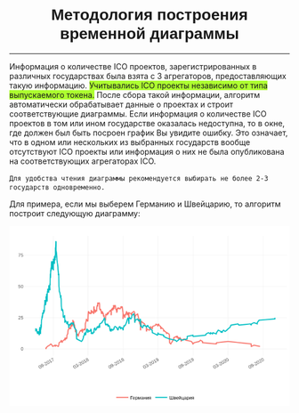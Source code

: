<center><h1><b><font face="sans-serif">Методология построения временной диаграммы</font></b></h1></center>

---
Информация о количестве ICO проектов, зарегистрированных в различных государствах была взята с 3 агрегаторов, предоставляющих такую информацию. <span style="background-color: #adff2f">Учитывались ICO проекты независимо от типа выпускаемого токена.</span> После сбора такой информации, алгоритм автоматически обрабатывает данные о проектах и строит соответствующие диаграммы. Если информация  о количестве ICO проектов в том или ином государстве оказалась недоступна, то в окне, где должен был быть посроен график Вы увидите ошибку. Это означает, что в одном или нескольких из выбранных государств вообще отсутствуют ICO проекты или информация о них не была опубликована на соответствующих агрегаторах ICO. 
```
Для удобства чтения диаграммы рекомендуется выбирать не более 2-3 государств одновременно. 
```
Для примера, если мы выберем Германию и Швейцарию, то алгоритм построит следующую диаграмму:

<center>
<img src="time_comp.png" alt="drawing" width="750"/>
</center>